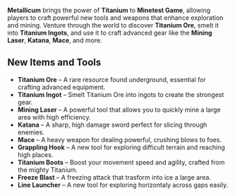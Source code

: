 **Metallicum** brings the power of **Titanium** to **Minetest Game**, allowing players to craft powerful new tools and weapons that enhance exploration and mining. Venture through the world to discover **Titanium Ore**, smelt it into **Titanium Ingots**, and use it to craft advanced gear like the **Mining Laser**, **Katana**, **Mace**, and more.

## New Items and Tools
* **Titanium Ore** – A rare resource found underground, essential for crafting advanced equipment.
* **Titanium Ingot** – Smelt Titanium Ore into ingots to create the strongest gear.
* **Mining Laser** – A powerful tool that allows you to quickly mine a large area with high efficiency.
* **Katana** – A sharp, high damage sword perfect for slicing through enemies.
* **Mace** – A heavy weapon for dealing powerful, crushing blows to foes.
* **Grappling Hook** – A new tool for exploring difficult terrain and reaching high places.
* **Titanium Boots** – Boost your movement speed and agility, crafted from the mighty Titanium.
* **Freeze Blast** – A freezing attack that trasform into ice a large area.
* **Line Launcher** – A new tool for exploring horizontaly across gaps easily.

